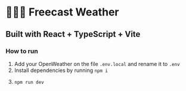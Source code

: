 # 🏄🏻‍♂️ Freecast Weather

## Built with React + TypeScript + Vite

### How to run

1. Add your OpenWeather on the file <code>.env.local</code> and rename it to <code>.env</code>
2. Install dependencies by running <code>npm i</code>
3. ```bash
   npm run dev
   ```
